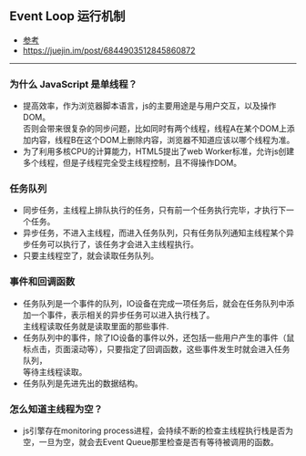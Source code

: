 ## Event Loop 运行机制
* [参考](http://www.ruanyifeng.com/blog/2014/10/event-loop.html)
* https://juejin.im/post/6844903512845860872
---

### 为什么 JavaScript 是单线程？
* 提高效率，作为浏览器脚本语言，js的主要用途是与用户交互，以及操作DOM。  
  否则会带来很复杂的同步问题，比如同时有两个线程，线程A在某个DOM上添加内容，线程B在这个DOM上删除内容，浏览器不知道应该以哪个线程为准。
* 为了利用多核CPU的计算能力，HTML5提出了web Worker标准，允许js创建多个线程，但是子线程完全受主线程控制，且不得操作DOM。

### 任务队列
* 同步任务，主线程上排队执行的任务，只有前一个任务执行完毕，才执行下一个任务。
* 异步任务，不进入主线程，而进入任务队列，只有任务队列通知主线程某个异步任务可以执行了，该任务才会进入主线程执行。
* 只要主线程空了，就会读取任务队列。

### 事件和回调函数
* 任务队列是一个事件的队列，IO设备在完成一项任务后，就会在任务队列中添加一个事件，表示相关的异步任务可以进入执行栈了。  
  主线程读取任务就是读取里面的那些事件.
* 任务队列中的事件，除了IO设备的事件以外，还包括一些用户产生的事件（鼠标点击，页面滚动等），只要指定了回调函数，这些事件发生时就会进入任务队列，  
  等待主线程读取。
* 任务队列是先进先出的数据结构。

### 怎么知道主线程为空？
* js引擎存在monitoring process进程，会持续不断的检查主线程执行栈是否为空，一旦为空，就会去Event Queue那里检查是否有等待被调用的函数。
